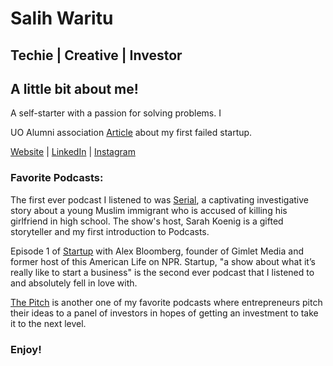

# Salih Waritu 
## Techie | Creative | Investor

## A little bit about me!
A self-starter with a passion for solving problems. I 

UO Alumni association [Article](http://www.uoalumni.com/s/1540/uoaa/blank_archive.aspx?sid=1540&gid=3&pgid=1441) about my first failed startup.

[Website](https://www.trendei.com/index.php) | [LinkedIn](https://www.linkedin.com/in/salihw/) | [Instagram](https://www.instagram.com/sdubew/)


### Favorite Podcasts: 

The first ever podcast I listened to was [Serial](https://serialpodcast.org/season-one), a captivating investigative story about a young Muslim immigrant who is accused of killing his girlfriend in high school. The show's host, Sarah Koenig is a gifted storyteller and my first introduction to Podcasts.

Episode 1 of [Startup](https://gimletmedia.com/shows/startup/6nh3zg/gimlet-1-how-not-to-pitch-a-billionaire?utm_source=gimletPlayer&utm_medium=copyShare&utm_campaign=gimletPlayer) with Alex Bloomberg, founder of Gimlet Media and former host of this American Life on NPR. Startup, "a show about what it’s really like to start a business" is the second ever podcast that I listened to and absolutely fell in love with. 

[The Pitch](https://gimletmedia.com/shows/the-pitch?utm_source=gimletWebsite&utm_medium=copyShare&utm_campaign=gimletWebsite) is another one of my favorite podcasts where entrepreneurs pitch their ideas to a panel of investors in hopes of getting an investment to take it to the next level.


### Enjoy!
